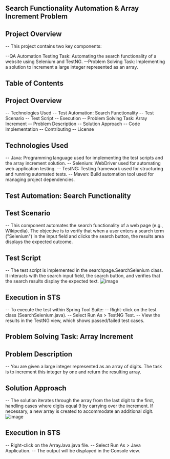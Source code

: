 ## Search Functionality Automation & Array Increment Problem
## Project Overview
-- This project contains two key components:

--QA Automation Testing Task: Automating the search functionality of a website using Selenium and TestNG.
--Problem Solving Task: Implementing a solution to increment a large integer represented as an array.
## Table of Contents

## Project Overview
-- Technologies Used
-- Test Automation: Search Functionality
-- Test Scenario
-- Test Script
-- Execution
-- Problem Solving Task: Array Increment
-- Problem Description
-- Solution Approach
-- Code Implementation
-- Contributing
-- License

## Technologies Used
-- Java: Programming language used for implementing the test scripts and the array increment solution.
-- Selenium: WebDriver used for automating web application testing.
-- TestNG: Testing framework used for structuring and running automated tests.
-- Maven: Build automation tool used for managing project dependencies.

## Test Automation: Search Functionality
## Test Scenario
-- This component automates the search functionality of a web page (e.g., Wikipedia). The objective is to verify that when a user enters a search term ("Selenium") in the input field and clicks the search button, the results area displays the expected outcome.

## Test Script
-- The test script is implemented in the searchpage.SearchSelenium class. It interacts with the search input field, the search button, and verifies that the search results display the expected text.
![image](https://github.com/user-attachments/assets/20051329-792a-46b4-97f2-47424f22994b)

## Execution in STS
-- To execute the test within Spring Tool Suite:
-- Right-click on the test class (SearchSelenium.java).
-- Select Run As > TestNG Test.
-- View the results in the TestNG view, which shows passed/failed test cases.

## Problem Solving Task: Array Increment
## Problem Description
-- You are given a large integer represented as an array of digits. The task is to increment this integer by one and return the resulting array.

## Solution Approach
-- The solution iterates through the array from the last digit to the first, handling cases where digits equal 9 by carrying over the increment. If necessary, a new array is created to accommodate an additional digit.
![image](https://github.com/user-attachments/assets/6631dbad-0403-41c6-a978-d688427c7980)

## Execution in STS
-- Right-click on the ArrayJava.java file.
-- Select Run As > Java Application.
-- The output will be displayed in the Console view.





